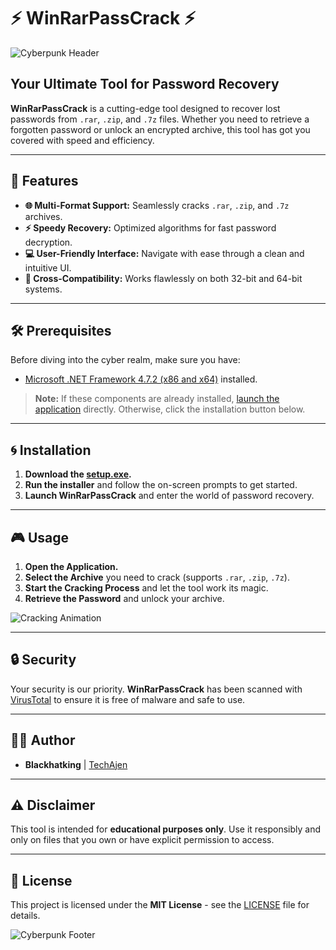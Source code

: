 # ⚡ WinRarPassCrack ⚡

![Cyberpunk Header](https://media.giphy.com/media/26FffNw7k7SQmYZcE/giphy.gif)

## **Your Ultimate Tool for Password Recovery**

**WinRarPassCrack** is a cutting-edge tool designed to recover lost passwords from `.rar`, `.zip`, and `.7z` files. Whether you need to retrieve a forgotten password or unlock an encrypted archive, this tool has got you covered with speed and efficiency.

---

## 🚀 **Features**

- **🌐 Multi-Format Support:** Seamlessly cracks `.rar`, `.zip`, and `.7z` archives.
- **⚡ Speedy Recovery:** Optimized algorithms for fast password decryption.
- **💻 User-Friendly Interface:** Navigate with ease through a clean and intuitive UI.
- **🔀 Cross-Compatibility:** Works flawlessly on both 32-bit and 64-bit systems.

---

## 🛠 **Prerequisites**

Before diving into the cyber realm, make sure you have:

- [Microsoft .NET Framework 4.7.2 (x86 and x64)](https://dotnet.microsoft.com/download/dotnet-framework) installed.

> **Note:** If these components are already installed, [launch the application](WinRarPassCrack.application) directly. Otherwise, click the installation button below.

---

## 🌀 **Installation**

1. **Download the [setup.exe](setup.exe).**
2. **Run the installer** and follow the on-screen prompts to get started.
3. **Launch WinRarPassCrack** and enter the world of password recovery.

---

## 🎮 **Usage**

1. **Open the Application.**
2. **Select the Archive** you need to crack (supports `.rar`, `.zip`, `.7z`).
3. **Start the Cracking Process** and let the tool work its magic.
4. **Retrieve the Password** and unlock your archive.

![Cracking Animation](https://media.giphy.com/media/3ohhwE5p9St7zTHu0Q/giphy.gif)

---

## 🔒 **Security**

Your security is our priority. **WinRarPassCrack** has been scanned with [VirusTotal](https://www.virustotal.com/) to ensure it is free of malware and safe to use.

---

## 👨‍💻 **Author**

- **Blackhatking** | [TechAjen](https://blackhatking.tech)

---

## ⚠️ **Disclaimer**

This tool is intended for **educational purposes only**. Use it responsibly and only on files that you own or have explicit permission to access.

---

## 📝 **License**

This project is licensed under the **MIT License** - see the [LICENSE](LICENSE) file for details.

![Cyberpunk Footer](https://media.giphy.com/media/l2Je3aE4UO3sLbJUk/giphy.gif)

